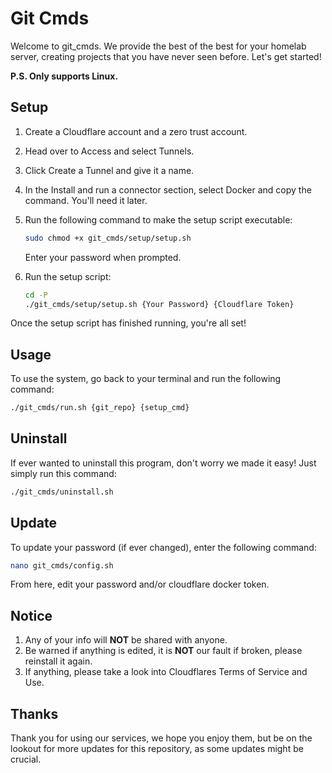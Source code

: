 # Git Cmds

Welcome to git_cmds. We provide the best of the best for your homelab server, creating projects that you have never seen before. Let's get started!

**P.S. Only supports Linux.**

## Setup

1. Create a Cloudflare account and a zero trust account.
2. Head over to Access and select Tunnels.
3. Click Create a Tunnel and give it a name.
4. In the Install and run a connector section, select Docker and copy the command. You'll need it later.
5. Run the following command to make the setup script executable:

    ```bash
    sudo chmod +x git_cmds/setup/setup.sh
    ```

    Enter your password when prompted.

6. Run the setup script:

    ```bash
    cd -P
    ./git_cmds/setup/setup.sh {Your Password} {Cloudflare Token}
    ```

Once the setup script has finished running, you're all set!

## Usage

To use the system, go back to your terminal and run the following command:

```bash
./git_cmds/run.sh {git_repo} {setup_cmd}
```

## Uninstall

If ever wanted to uninstall this program, don't worry we made it easy! Just simply run this command:

```bash
./git_cmds/uninstall.sh
```

## Update

To update your password (if ever changed), enter the following command:

```bash
nano git_cmds/config.sh
```

From here, edit your password and/or cloudflare docker token.

## Notice

1. Any of your info will **NOT** be shared with anyone.
2. Be warned if anything is edited, it is **NOT** our fault if broken, please reinstall it again.
3. If anything, please take a look into Cloudflares Terms of Service and Use.

## Thanks

Thank you for using our services, we hope you enjoy them, but be on the lookout for more updates for this repository, as some updates might be crucial.
